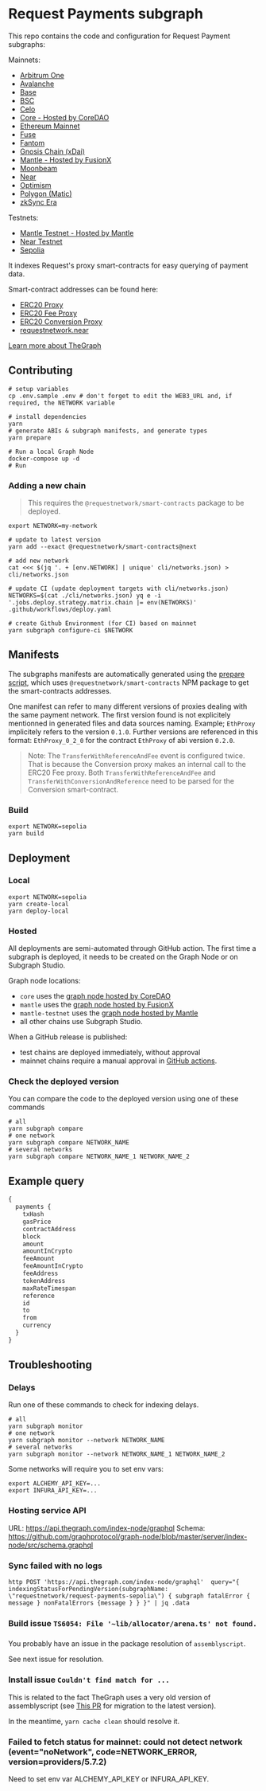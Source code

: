 # Request Payments subgraph

This repo contains the code and configuration for Request Payment subgraphs:

Mainnets:
- [Arbitrum One](https://thegraph.com/explorer/subgraphs/3MtDdHbzvBVNBpzUTYXGuDDLgTd1b8bPYwoH1Hdssgp9?view=Overview&chain=arbitrum-one)
- [Avalanche](https://thegraph.com/explorer/subgraphs/A27V4PeZdKHeyuBkehdBJN8cxNtzVpXvYoqkjHUHRCFp?view=Overview&chain=arbitrum-one)
- [Base](https://thegraph.com/explorer/subgraphs/A5AqE5jBRrHYfgqYihwJw9EBZU5MqL6JyN4vLg7sx5jU?view=Overview&chain=arbitrum-one)
- [BSC](https://thegraph.com/explorer/subgraphs/4PScFUi3CFDbop9XzT6gCDtD4RR8kRzyrzSjrHoXHZBt?view=Overview&chain=arbitrum-one)
- [Celo](https://thegraph.com/explorer/subgraphs/5ts3PHjMcH2skCgKtvLLNE64WLjbhE5ipruvEcgqyZqC?view=Overview&chain=arbitrum-one)
- [Core - Hosted by CoreDAO](https://thegraph.coredao.org/subgraphs/name/requestnetwork/request-payments-core)
- [Ethereum Mainnet](https://thegraph.com/explorer/subgraphs/5mXPGZRC2Caynh4NyVrTK72DAGB9dfcKmLsnxYWHQ9nd?view=Overview&chain=arbitrum-one)
- [Fuse](https://thegraph.com/explorer/subgraphs/EHSpUBa7PAewX7WsaU2jbCKowF5it56yStr6Zgf8aDtx?view=Overview&chain=arbitrum-one)
- [Fantom](https://thegraph.com/explorer/subgraphs/6AwmiYo5eY36W526ZDQeAkNBjXjXKYcMLYyYHeM67xAb?view=Overview&chain=arbitrum-one)
- [Gnosis Chain (xDai)](https://thegraph.com/explorer/subgraphs/2UAW7B94eeeqaL5qUM5FDzTWJcmgA6ta1RcWMo3XuLmU?view=Overview&chain=arbitrum-one)
- [Mantle - Hosted by FusionX](https://graph.fusionx.finance/subgraphs/name/request-payments-mantle)
- [Moonbeam](https://thegraph.com/explorer/subgraphs/4Jo3DwA25zyVLeDhyi7cks52dNrkVCWWhQJzm1hKnCfj?view=Overview&chain=arbitrum-one)
- [Near](https://thegraph.com/explorer/subgraphs/9yEg3h46CZiv4VuSqo1erMMBx5sHxRuW5Ai2V8goSpQL?view=Overview&chain=arbitrum-one)
- [Optimism](https://thegraph.com/explorer/subgraphs/525fra79nG3Z1w8aPZh3nHsH5zCVetrVmceB1hKcTrTX?view=Overview&chain=arbitrum-one)
- [Polygon (Matic)](https://thegraph.com/explorer/subgraphs/DPpU1WMxk2Z4H2TAqgwGbVBGpabjbC1972Mynak5jSuR?view=Overview&chain=arbitrum-one)
- [zkSync Era](https://thegraph.com/explorer/subgraphs/HJNZW9vRSGXrcCVyQMdNKxxuLKeZcV6yMjTCyY6T2oon?view=Overview&chain=arbitrum-one)

Testnets:
- [Mantle Testnet - Hosted by Mantle](https://graph.testnet.mantle.xyz/subgraphs/name/request-payments-mantle-testnet)
- [Near Testnet](https://thegraph.com/explorer/subgraphs/AusVyfndonsMVFrVzckuENLqx8t6kcXuxn6C6VbSGd7M?view=Overview&chain=arbitrum-one)
- [Sepolia](https://thegraph.com/explorer/profile/0x68517f16b3ceeb909deba674de8560e7be3b1af9?view=Subgraphs&chain=arbitrum-one)

It indexes Request's proxy smart-contracts for easy querying of payment data.

Smart-contract addresses can be found here:

- [ERC20 Proxy](https://github.com/RequestNetwork/requestNetwork/blob/master/packages/smart-contracts/src/lib/artifacts/ERC20Proxy/index.ts)
- [ERC20 Fee Proxy](https://github.com/RequestNetwork/requestNetwork/blob/master/packages/smart-contracts/src/lib/artifacts/ERC20FeeProxy/index.ts)
- [ERC20 Conversion Proxy](https://github.com/RequestNetwork/requestNetwork/blob/master/packages/smart-contracts/src/lib/artifacts/Erc20ConversionProxy/index.ts)
- [requestnetwork.near](https://github.com/RequestNetwork/requestNetwork/blob/master/packages/payment-detection/src/near-detector.ts)

[Learn more about TheGraph](https://thegraph.com/)

## Contributing

```
# setup variables
cp .env.sample .env # don't forget to edit the WEB3_URL and, if required, the NETWORK variable

# install dependencies
yarn
# generate ABIs & subgraph manifests, and generate types
yarn prepare

# Run a local Graph Node
docker-compose up -d
# Run
```

### Adding a new chain

> This requires the `@requestnetwork/smart-contracts` package to be deployed.

```
export NETWORK=my-network

# update to latest version
yarn add --exact @requestnetwork/smart-contracts@next

# add new network
cat <<< $(jq '. + [env.NETWORK] | unique' cli/networks.json) > cli/networks.json

# update CI (update deployment targets with cli/networks.json)
NETWORKS=$(cat ./cli/networks.json) yq e -i '.jobs.deploy.strategy.matrix.chain |= env(NETWORKS)' .github/workflows/deploy.yaml

# create Github Environment (for CI) based on mainnet
yarn subgraph configure-ci $NETWORK
```

## Manifests

The subgraphs manifests are automatically generated using the [prepare script](./scripts/prepare.ts), which uses `@requestnetwork/smart-contracts` NPM package to get the smart-contracts addresses.

One manifest can refer to many different versions of proxies dealing with the same payment network. The first version found is not explicitely mentionned in generated files and data sources naming. Example; `EthProxy` implicitely refers to the version `0.1.0`. Further versions are referenced in this format: `EthProxy_0_2_0` for the contract `EthProxy` of abi version `0.2.0`.

> Note: The `TransferWithReferenceAndFee` event is configured twice. That is because the Conversion proxy makes an internal call to the ERC20 Fee proxy. Both `TransferWithReferenceAndFee` and `TransferWithConversionAndReference` need to be parsed for the Conversion smart-contract.

### Build

```
export NETWORK=sepolia
yarn build
```

## Deployment

### Local

```
export NETWORK=sepolia
yarn create-local
yarn deploy-local
```

### Hosted

All deployments are semi-automated through GitHub action.
The first time a subgraph is deployed, it needs to be created on the Graph Node or on Subgraph Studio.

Graph node locations:
* `core` uses the [graph node hosted by CoreDAO](https://thegraph.coredao.org)
* `mantle` uses the [graph node hosted by FusionX](https://graph.fusionx.finance)
* `mantle-testnet` uses the [graph node hosted by Mantle](https://docs.mantle.xyz/network/for-devs/resources-and-tooling/graph-endpoints)
* all other chains use Subgraph Studio.

When a GitHub release is published:
* test chains are deployed immediately, without approval
* mainnet chains require a manual approval in [GitHub actions](https://github.com/RequestNetwork/payments-subgraph/actions).

### Check the deployed version

You can compare the code to the deployed version using one of these commands

```
# all
yarn subgraph compare
# one network
yarn subgraph compare NETWORK_NAME
# several networks
yarn subgraph compare NETWORK_NAME_1 NETWORK_NAME_2
```

## Example query

```graphql
{
  payments {
    txHash
    gasPrice
    contractAddress
    block
    amount
    amountInCrypto
    feeAmount
    feeAmountInCrypto
    feeAddress
    tokenAddress
    maxRateTimespan
    reference
    id
    to
    from
    currency
  }
}
```

## Troubleshooting

### Delays

Run one of these commands to check for indexing delays.

```
# all
yarn subgraph monitor
# one network
yarn subgraph monitor --network NETWORK_NAME
# several networks
yarn subgraph monitor --network NETWORK_NAME_1 NETWORK_NAME_2
```

Some networks will require you to set env vars:

```
export ALCHEMY_API_KEY=...
export INFURA_API_KEY=...
```

### Hosting service API

URL: https://api.thegraph.com/index-node/graphql
Schema: https://github.com/graphprotocol/graph-node/blob/master/server/index-node/src/schema.graphql

### Sync failed with no logs

```
http POST 'https://api.thegraph.com/index-node/graphql'  query="{ indexingStatusForPendingVersion(subgraphName: \"requestnetwork/request-payments-sepolia\") { subgraph fatalError { message } nonFatalErrors {message } } }" | jq .data
```

### Build issue `TS6054: File '~lib/allocator/arena.ts' not found.`

You probably have an issue in the package resolution of `assemblyscript`.

See next issue for resolution.

### Install issue `Couldn't find match for ...`

This is related to the fact TheGraph uses a very old version of assemblyscript (see [This PR](https://github.com/graphprotocol/graph-ts/pull/185/files) for migration to the latest version).

In the meantime, `yarn cache clean` should resolve it.

### Failed to fetch status for mainnet: could not detect network (event="noNetwork", code=NETWORK_ERROR, version=providers/5.7.2)

Need to set env var ALCHEMY_API_KEY or INFURA_API_KEY.

